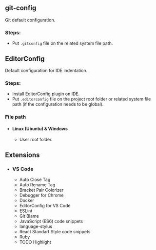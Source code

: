 ## git-config
Git default configuration.
### Steps:
- Put `.gitconfig` file on the related system file path.

## EditorConfig
Default configuration for IDE indentation.
### Steps:
- Install EditorConfig plugin on IDE.
- Put `.editorconfig` file on the project root folder or related system file path (if the configuration needs to be global).

### File path
- #### Linux (Ubuntu) & Windows
  - User root folder.

## Extensions
- ### VS Code
  - Auto Close Tag
  - Auto Rename Tag
  - Bracket Pair Colorizer
  - Debugger for Chrome
  - Docker
  - EditorConfig for VS Code
  - ESLint
  - Git Blame
  - JavaScript (ES6) code snippets
  - language-stylus
  - React Standart Style code snippets
  - Ruby
  - TODO Highlight

